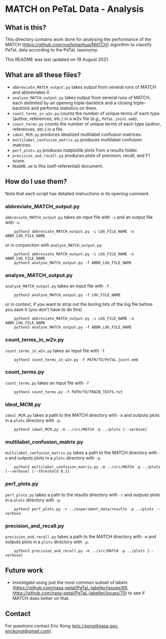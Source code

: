 # MATCH on PeTaL Data - Analysis

## What is this?

This directory contains work done for analysing the performance of the MATCH (https://github.com/yuzhimanhua/MATCH) algorithm to classify PeTaL data according to the PeTaL taxonomy.

This README was last updated on 19 August 2021.

## What are all these files?

- `abbreviate_MATCH_output.py` takes output from several runs of MATCH and abbreviates it.
- `analyse_MATCH_output.py` takes output from several runs of MATCH, each delimited by an opening triple-backtick and a closing triple-backtick and performs statistics on them.
- `count_terms_in_w2v.py` counts the number of unique terms of each type (author, references, etc.) in a w2v file (e.g., `PeTaL.joint.emb`).
- `count_terms.py` counts the number of unique terms of each type (author, references, etc.) in a file.
- `ideal_MCM.py` produces idealized multilabel confusion matrices.
- `multilabel_confusion_matrix.py` produces multilabel confusion matrices.
- `perf_plots.py` produces matplotlib plots from a results folder.
- `precision_and_recall.py` produces plots of precision, recall, and F1 score.
- `README.md` is this (self-referential) document.

## How do I use them?

Note that each script has detailed instructions in its opening comment.

### abbreviate_MATCH_output.py

`abbreviate_MATCH_output.py` takes an input file with `-i` and an output file with `-o`

```
    python3 abbreviate_MATCH_output.py -i LOG_FILE_NAME -o ABBR_LOG_FILE_NAME
```

or in conjunction with `analyse_MATCH_output.py`:

```
    python3 abbreviate_MATCH_output.py -i LOG_FILE_NAME -o ABBR_LOG_FILE_NAME
    python3 analyse_MATCH_output.py -f ABBR_LOG_FILE_NAME
```

### analyse_MATCH_output.py

`analyse_MATCH_output.py` takes an input file with `-f`

```
    python3 analyse_MATCH_output.py -f LOG_FILE_NAME
```

or in context, if you want to strip out the boring bits of the log file before you save it (you don't have to do this)

```
    python3 abbreviate_MATCH_output.py -i LOG_FILE_NAME -o ABBR_LOG_FILE_NAME
    python3 analyse_MATCH_output.py -f ABBR_LOG_FILE_NAME
```

### count_terms_in_w2v.py

`count_terms_in_w2v.py` takes an input file with `-f`

```
    python3 count_terms_in_w2v.py -f PATH/TO/PeTaL.joint.emb
```

### count_terms.py

`count_terms.py` takes an input file with `-f`

```
    python3 count_terms.py -f PATH/TO/TRAIN_TEXTS.txt
```

### ideal_MCM.py

`ideal_MCM.py` takes a path to the MATCH directory with `-m` and outputs plots in a `plots` directory with `-p`.

```
    python3 ideal_MCM.py -m ../src/MATCH -p ../plots [--verbose]
```

### multilabel_confusion_matrix.py

`multilabel_confusion_matrix.py` takes a path to the MATCH directory with `-m` and outputs plots in a `plots` directory with `-p`.

```
    python3 multilabel_confusion_matrix.py -m ../src/MATCH -p ../plots [--verbose] [--threshold 0.1]
```

### perf_plots.py

`perf_plots.py` takes a path to the results directory with `-r` and outputs plots in a `plots` directory with `-p`.

```
    python3 perf_plots.py -r ../experiment_data/results -p ../plots --verbose
```

### precision_and_recall.py

`precision_and_recall.py` takes a path to the MATCH directory with `-m` and outputs plots in a `plots` directory with `-p`.

```
    python3 precision_and_recall.py -m ../src/MATCH -p ../plots [--verbose]
```

## Future work

- Investigate using just the most common subset of labels (https://github.com/nasa-petal/PeTaL-labeller/issues/69, https://github.com/nasa-petal/PeTaL-labeller/issues/70) to see if MATCH does better on that.

## Contact

For questions contact Eric Kong (eric.l.kong@nasa.gov, erickongl@gmail.com).